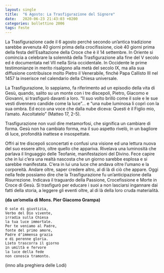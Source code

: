 ```yaml
---
layout: single
title:  "6 Agosto: La Trasfigurazione del Signore"
date:   2020-06-23 21:43:03 +0200
categories: bollettino 2006
tags: Feste
---
```


La Trasfigurazione cade il 6 agosto perché secondo un’antica tradizione sarebbe avvenuta 40 giorni prima della crocifissione, cioè 40 giorni prima della festa dell’Esaltazione della Croce che è il 14 settembre. In Oriente si comincia a celebrare la solennità della Trasfigurazione alla fine del V secolo ed è documentata nel VII nella Siria occidentale. In Occidente le prime testimonianze in merito risalgono alla metà del secolo IX, ma alla sua diffusione contribuisce molto Pietro il Venerabile, finché Papa Callisto III nel 1457 la inserisce nel calendario della Chiesa universale.

La Trasfigurazione, lo sappiamo, fa riferimento ad un episodio della vita di Gesù, quando, salito su un monte con i tre discepoli, Pietro, Giacomo e Giovanni, si trasfigurò davanti a loro. “Il suo volto brillò come il sole e le sue vesti divennero candide come la luce”… e “una nube luminosa li coprì con la sua ombra. Ed ecco una voce che dalla nube diceva: Questi è il Figlio mio, l’amato. Ascoltatelo” (Matteo 17, 2-5).

Trasfigurazione non vuol dire metamorfosi, che significa un cambiare di forma. Gesù non ha cambiato forma, ma il suo aspetto rivelò, in un bagliore di luce, profondità inattese e insospettate.

Offrì ai tre discepoli sconcertati e confusi una visione ed una lettura nuova del suo essere altro, oltre quello che appariva. Rivelava una luminosità che parlava il linguaggio delle Teofanie, manifestazioni del Divino. Fece capire che in lui c’era una realtà nascosta che un giorno sarebbe esplosa e si sarebbe manifestata. C’era in lui una luce che andava oltre l’umano e la corporeità. Andare oltre, saper credere altro, al di là di ciò che appare. Oggi nella fede possiamo dire che la Trasfigurazione fu un’anticipazione della Risurrezione. Indicava il traguardo della Passione, Crocefissione e Morte in Croce di Gesù. Si trasfigurò per educare i suoi a non lasciarsi ingannare dai fatti della storia, a leggere gli eventi oltre, al di là della loro cruda materialità.


**(da un’omelia di Mons. Pier Giacomo Grampa)**


<small>
<pre>
O sole di giustizia,
Verbo del Dio vivente,
irradia sulla Chiesa
la tua luce immortale.
Per te veniamo al Padre,
fonte del primo amore,
Padre d’immensa grazia
e di perenne gloria.
Lieto trascorra il giorno 
in umiltà e fervore 
la luce della fede 
non conosca tramonto.
</pre>
</small>

(inno alla preghiera delle Lodi)

